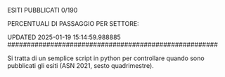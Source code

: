 ESITI PUBBLICATI 0/190 

PERCENTUALI DI PASSAGGIO PER SETTORE:

UPDATED 2025-01-19 15:14:59.988885
###################################################### 

Si tratta di un semplice script in python per controllare quando sono pubblicati gli esiti (ASN 2021, sesto quadrimestre).

